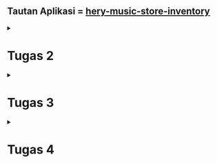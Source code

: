 ## Tautan Aplikasi = [hery-music-store-inventory](https://hery-music-store-inventory.adaptable.app/main/)

<details>
<summary><b><h1>Tugas 2</h1></b></summary>

### 1. Jelaskan bagaimana cara kamu mengimplementasikan checklist di atas secara step-by-step.

   1. Membuat sebuah proyek Django baru.
      - Pertama buat virtual environment pada direktori lokal untuk proyek Django
        ```
        python -m venv env
        ```
      - Aktifkan virtual environment dengan perintah
        ```
        env\Scripts\activate.bat
        ```
      - Saya buat berkas `requirements.txt` pada direktori yang sama dan Saya tambahkan beberapa dependencies
      - Saya Pasang dependencies untuk proyek dengan perintah
        ```
        pip install -r requirements.txt
        ```
      - Saya buat proyek Django saya dengan perintah
        ```
        django-admin startproject hery_music_store_inventory .
        ```
      - Untuk keperluan deployment, saya tambahkan  `"*"` untuk `ALLOWED_HOSTS` di `settings.py`
      - Terakhir, saya tambahkan berkas `.gitignore` agar beberapa hal dapat diabaikan GitHub
        
  2. Membuat aplikasi dengan nama `main` pada proyek tersebut.
     - Pada virtual environment, saya jalankan perintah `python manage.py startapp main` untuk membuat aplikasi main pada proyek
     - Saya tambahkan `'main'` pada variabel `INSTALLED_APPS` di `settings.py` yang berada pada direktori proyek
     - Lalu saya tambahkan folder `templates` pada direktori `main`, dan di dalamnya saya buat berkas `main.html` sebagai template html
       
  3. Melakukan routing pada proyek agar dapat menjalankan aplikasi `main`.
     - Pada berkas `urls.py` pada direktori proyek, saya tambahkan `path('main/', include('main.urls')),` pada variabel `urlpatterns`
       
  4. Membuat model pada aplikasi `main` dengan nama `Item`
     - Pada `models.py`, saya tambahkan class `Item` dengan atribut:
       - name
       - date_added
       - price
       - description
       - amount
         
  5. Membuat sebuah fungsi pada `views.py` untuk dikembalikan ke dalam sebuah template HTML yang menampilkan nama aplikasi serta nama dan kelas kamu.
     - Pada `views.py` saya tambahkan fungsi dengan nama `show_main` dengan context `'application_name'`, `name`, dan `class`. lalu saya render context ke `main.html`
     - Pada `main.html` saya buat parameter bebas dengan sintaks `{{  }}` dimana nilai dari konteks akan di oper kedalam parameter bebas tersebut

  6. Membuat sebuah routing pada `urls.py` aplikasi `main` untuk memetakan fungsi yang telah dibuat pada `views.py`.
     - pada direktori `main`, saya tambahkan berkasa baru `urls.py`, didalamnya saya tambahkan variabel `app_name = 'main'` dan variabel `urlpatterns` yang didalamnya saya tambahkan `path('', show_main, name='show_main'),`

   7. Melakukan deployment ke Adaptable terhadap aplikasi yang sudah dibuat.
      - Sebelum melakukan deployment, saya lakukan `add`, `commit`, `push` pada repositori GitHub bernama hery_music_store_inventory
      - Setelah itu saya deploy aplikasi saya ke Adaptable dengan ketentuan template deployment `Python App Template` dan tipe basis data `PostgreSQL`
     
### 2. Buatlah bagan yang berisi request client ke web aplikasi berbasis Django beserta responnya dan jelaskan pada bagan tersebut kaitan antara `urls.py`, `views.py`, `models.py`, dan berkas `html`.
![Bagan](https://github.com/MahogaHeryasa/hery_music_strore_inventory/assets/124902537/1a5949be-60ac-4669-8f0f-2d8f80af8d41)

### 3. Jelaskan mengapa kita menggunakan virtual environment? Apakah kita tetap dapat membuat aplikasi web berbasis Django tanpa menggunakan virtual environment?

Virtual environment digunakan untuk menggisolasi ketergantungan dan kebutuhan library suatu proyek. Virtual environment memungkinkan suatu proyek menggunakan suatu versi Django dan suatu proyek lain menggunakan versi Django yang lain. Kita tetap dapat membuat aplikasi web berbasis Django tanpa menggunakan virtual environment, namun semua proyek yang ada hanya akan menggunakan versi Django tertinggi sehingga tidak terdapat isolasi untuk masing-masing proyek.    

### 4. Jelaskan apakah itu MVC, MVT, MVVM dan perbedaan dari ketiganya.

- MVC: Arsitektur yang menggunakan `Model` sebagai penggelola data dan pengghubung dengan database, `View` menampilkan response berdasarkan input pengguna, `Controller` sebagai penerima input dan komunikator antara view dan model
- MVT: Arsitektur yang menggunakan `Model` sebagai penggelola data dan pengghubung dengan database, `View` yang menampilkan response berdasarkan data pada database dan ditampilkan melalui template html, `Template` Template HTML yang berfungsi sebagai tampilan untuk user
- MVVM: Arsitektur yang menggunakan `Model` sebagai penggelola data dan pengghubung dengan database, `View` yang menampilkan response, `ViewModel` sebagai penggubung langsung antara model dan view. ViewModel terdiri dair Model yang diubah menjadi View

Perbasarkan penjelasan diatas, perbedaan antara ketiganya adalah MVC berfokus pada pengendalian alur kerja aplikasi, MVT memiliki view yang berperan lebih sebagai pengendali tampilan, sementara logika bisnisnya diatur di Model dan Template, dan MVVM memiliki sistem yang mengikat data dengan tampilan secara langsung. 

</details>

<details>
<summary><b><h1>Tugas 3</h1></b></summary>

### 1. Apa perbedaan antara form POST dan form GET dalam Django?

Form POST digunakan ketika permintaan pada form akan merubah kondisi sistem server, POST dapat merubah database pada server secara langsung. implementasi form POST lebih aman dibandingkan form GET karena nilai variabel data tidak ditampilkan di URL. Sementara form GET membungkus data pada form dengan sistem 'key & value' lalu data tersebut dimasukkan kealam sebuah URL, sehingga implementasinya kurang aman dibandingkan form POST karena semua orang dapat mengakses URL tersebut. Form GET hanya mengembalikan suatu data namun tidak merubah kondisi sistem server dan tidak ada data yang masuk database.

### 2. Apa perbedaan utama antara XML, JSON, dan HTML dalam konteks pengiriman data?

HTML adalah pilar utama dalam pengembangan platform, HTML digunakan sebagai struktur suatu halaman pada web, sehingga pengiriman data juga tergabung dalam struktur tersebut. Sementara, JSON dan XML adalah representasi data yang digunakan dalam pertukaran data antaraplikasi. JSON mengrimkan data dengan sistem 'key & value', mudah di baca, dan cocok untuk data yang ringan. XML mengirimkan data dengan sistem terstruktur seperti *tree*, dimulai dari *root* dan masuk ke *branch*, cocok untuk data yang terstruktur dan *self-describing*. 

### 3. Mengapa JSON sering digunakan dalam pertukaran data antara aplikasi web modern?

JSON sering digunakan dalam pertukaran data antara aplikasi web modern karena memiliki format yang ringan dan efisien, mudah dipahami oleh manusia dan mesin, independen dari bahasa pemrograman, memiliki kompabilitas dengan JavaScript yang juga mempermudah penulisan dan pembacaan data, serta tidak memerlukan tag seperti pada format XML. 

### 4. Jelaskan bagaimana cara kamu mengimplementasikan checklist di atas secara step-by-step

   1. Membuat input `form` untuk menambahkan objek model pada app sebelumnya.
      - Pertama saya buat file `forms.py` pada direktori `main` sebagai struktur form
      - Pada `forms.py` saya buat class `ItemForm`  
        ``` python
         class ItemForm(ModelForm):
             class Meta:
                 model = Item
                 fields = ["name", "price", "description", "amount"]
        ```
        class ini digunakan sebagai struktur yang menyambungkan model dan field model yang akan digunakan untuk menyimpan data dari form
      - Saya buat berkas `create_item.html` pada direktori `main/templates` sebagai template html yang menunjukkan form
      - Pada `views.py` saya tambahkan fungsi `create_item`
        ``` python
        def create_item(request):
             form = ItemForm(request.POST or None)
   
             if form.is_valid() and request.method == "POST":
                 form.save()
                 return HttpResponseRedirect(reverse('main:show_main'))
   
             context = {'form': form}
             return render(request, "create_item.html", context)
        ```
        fungsi ini digunakan untuk membuat form yang ditunjukkan ke client melalui `create_item.html` dan menyimpan data dari form tersebut
      - pada fungsi `show main` saya tambahkan `items` pada `context` dimana `items = Item.objects.all()`, untuk menunjukkan items di database yang telah di add di form
      - pada `main.html` saya tambahkan tabel yang menunjukkan seluruh item di database
        
   2. Tambahkan 5 fungsi `views` untuk melihat objek yang sudah ditambahkan dalam format HTML, XML, JSON, XML by ID, dan JSON by ID.
      - fungsi HTML pada `views.py` adalah fungsi `show_main` yang sudah dibuat sebelumnya
      - fungsi XML pada `views.py` adalah fungsi `show_xml` yang saya tambahkan
        ``` python
        def show_xml(request):
          data = Item.objects.all()
          return HttpResponse(serializers.serialize("xml", data), content_type="application/xml")
        ```
        fungsi ini mengambil seluruh item dan mengembalikannya dalam format xml
      - fungsi JSON pada `views.py` adalah fungsi `show_json` yang saya tambahkan
        ``` python
         def show_json(request):
             data = Item.objects.all()
             return HttpResponse(serializers.serialize("json", data), content_type="application/json")
        ```
        fungsi ini mengambil seluruh item dan mengembalikannya dalam format json
      - fungsi XML by ID pada `views.py` adalah fungsi `show_xml_by_id` yang saya tambahkan
        ``` python
         def show_xml_by_id(request, id):
             data = Item.objects.filter(pk=id)
             return HttpResponse(serializers.serialize("xml", data), content_type="application/xml")
        ```
        fungsi ini mengambil salah satu item berdasarkan id nya dan mengembalikannya dalam format xml
      - fungsi JSON by ID pada `views.py` adalah fungsi `show_json_by_id` yang saya tambahkan
        ``` python
         def show_json_by_id(request, id):
             data = Item.objects.filter(pk=id)
             return HttpResponse(serializers.serialize("json", data), content_type="application/json")
        ```
        fungsi ini mengambil salah satu item berdasarkan id nya dan mengembalikannya dalam format json
        
   3. Membuat routing URL untuk masing-masing `views` yang telah ditambahkan.
      - pada `urls.py` yang berada di direktori `main` saya import semua jenis `views` yang telah dibuat
        ``` python
        from main.views import show_main, create_item, show_xml, show_json, show_xml_by_id, show_json_by_id
        ```
      - saya tambahkan path url pada list `urlpatterns` dari semua `views` (kecuali show_main yang telah ditambahkan sebelumnya)
        ``` python
        ...
        path('xml/', show_xml, name='show_xml'),
        path('json/', show_json, name='show_json'), 
        path('xml/<int:id>/', show_xml_by_id, name='show_xml_by_id'),
        path('json/<int:id>/', show_json_by_id, name='show_json_by_id'),
        ...
        ```
### Screenshot dari hasil akses URL pada Postman

![messageImage_1695143950878](https://github.com/MahogaHeryasa/hery_music_strore_inventory/assets/124902537/622c16d3-01b2-4dae-bcef-7409b8c0b1a9)

![messageImage_1695143978588](https://github.com/MahogaHeryasa/hery_music_strore_inventory/assets/124902537/1b65f895-96b2-429d-b2f7-4bf606ba6a77)

![messageImage_1695144006197](https://github.com/MahogaHeryasa/hery_music_strore_inventory/assets/124902537/7351f0db-5987-4004-97c9-3d6f1f206fcc)

![messageImage_1695144098125](https://github.com/MahogaHeryasa/hery_music_strore_inventory/assets/124902537/67a10bf9-98bc-40a3-b39c-43572b4a8b6a)

![messageImage_1695144073686](https://github.com/MahogaHeryasa/hery_music_strore_inventory/assets/124902537/fd197266-eea5-4ddb-8680-2fb1f8617fb0)

</details>

<details>
<summary><b><h1>Tugas 4</h1></b></summary>

### 1. Apa itu Django `UserCreationForm`, dan jelaskan apa kelebihan dan kekurangannya?

### 2. Apa perbedaan antara autentikasi dan otorisasi dalam konteks Django, dan mengapa keduanya penting?

### 3. Apa itu cookies dalam konteks aplikasi web, dan bagaimana Django menggunakan cookies untuk mengelola data sesi pengguna?

### 4. Apakah penggunaan cookies aman secara default dalam pengembangan web, atau apakah ada risiko potensial yang harus diwaspadai?

### 5. Jelaskan bagaimana cara kamu mengimplementasikan checklist di atas secara step-by-step.

   1. Mengimplementasikan fungsi registrasi, login, dan logout untuk memungkinkan pengguna untuk mengakses aplikasi sebelumnya dengan lancar.
      - Pertama, saya *import* beberapa method dan class untuk pembuatan form registerasi dan login serta fungsi logout
        ``` python
        from django.shortcuts import redirect
        from django.contrib.auth.forms import UserCreationForm
        from django.contrib import messages
        from django.contrib.auth import authenticate, login, logout
        from django.contrib.auth.decorators import login_required  
        ```
      - Saya buat fungsi `register`, `login_user`, `logout_user` pada berkas `views.py`
        - fungsi `register` akan menerima user baru dengan menggunakan `UserCreationForm` dan menyimpannya pada database
          ``` python
          def register(request):
             form = UserCreationForm()

          if request.method == "POST":
              form = UserCreationForm(request.POST)
              if form.is_valid():
                  form.save()
                  messages.success(request, 'Your account has been successfully created!')
                  return redirect('main:login')
             context = {'form':form}
             return render(request, 'register.html', context)
          ```
          - fungsi `login_user` akan menerima input username dan password dan akan dicocokan dengan user pada data base dengan method `authenticate`
            ``` python
            def login_user(request):
                if request.method == 'POST':
                  username = request.POST.get('username')
                  password = request.POST.get('password')
                  user = authenticate(request, username=username, password=password)
                  if user is not None:
                     login(request, user)
                     return redirect('main:show_main')
                 else:
                     messages.info(request, 'Sorry, incorrect username or password. Please try again.')
                context = {}
                return render(request, 'login.html', context)
            ```
          - fungsi `logout_user` akan me-*logout* user yang berada pada server dan melakukan *redirect* ke halaman login kembali
            ``` python
            def logout_user(request):
                logout(request)
                return redirect('main:login')
            ```
      - Saya buat template html `register.html` dan `login.html` pada direktori `main\templates` sebagai tampilan form register dan login
      - Saya *import* fungsi-fungsi diatas pada `urls.py` untuk melakukan routing
        ``` python
        from main.views import ... register, login_user, logout_user
        ```
      - Saya tambahkan path url pada list `urlpatterns`
        ``` python
        ...
        path('register/', register, name='register'),
        path('login/', login_user, name='login'),
        path('logout/', logout_user, name='logout'),
        ...
        ```    
   2. Menghubungkan model `Item` dengan `User`.
   3. Membuat dua akun pengguna dengan masing-masing tiga *dummy data* menggunakan model yang telah dibuat pada aplikasi sebelumnya untuk setiap akun di lokal.
   4. Menampilkan detail informasi pengguna yang sedang `logged in` seperti username dan menerapkan `cookies` seperti last login pada halaman utama aplikasi.

</details>
